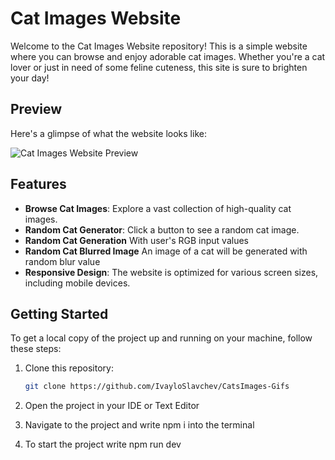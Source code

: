 # Cat Images Website

Welcome to the Cat Images Website repository! This is a simple website where you can browse and enjoy adorable cat images. Whether you're a cat lover or just in need of some feline cuteness, this site is sure to brighten your day!

## Preview

Here's a glimpse of what the website looks like:

![Cat Images Website Preview](preview.png)

## Features

- **Browse Cat Images**: Explore a vast collection of high-quality cat images.
- **Random Cat Generator**: Click a button to see a random cat image.
- **Random Cat Generation** With user's RGB input values
- **Random Cat Blurred Image** An image of a cat will be generated with random blur value
- **Responsive Design**: The website is optimized for various screen sizes, including mobile devices.

## Getting Started

To get a local copy of the project up and running on your machine, follow these steps:

1. Clone this repository:

   ```bash
   git clone https://github.com/IvayloSlavchev/CatsImages-Gifs

2. Open the project in your IDE or Text Editor
3. Navigate to the project and write npm i into the terminal
4. To start the project write npm run dev
